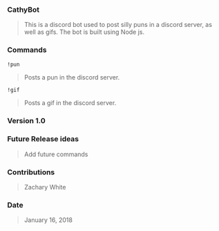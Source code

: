 ### CathyBot

> This is a discord bot used to post silly puns in a discord server, as well as gifs. The bot is built using Node js.



### Commands
```
!pun
```
> Posts a pun in the discord server.
```
!gif
```
> Posts a gif in the discord server.



### Version 1.0



### Future Release ideas 

> Add future commands




### Contributions
> Zachary White



### Date
> January 16, 2018

